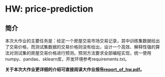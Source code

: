 # HW: price-prediction

## 简介

本次大作业的主要任务是：给定一个房屋交易市场交易记录，其中训练集数据给出了交易价格，而测试集数据的交易价格则没有给出，设计一个高效、解释性强的算法对测试集的房屋交易价格进行预测。预测方法要求全部编程实现，统一使用numpy、pandas、sklearn库，开发环境参考requirements.txt。

**关于本次大作业更详细的介绍可直接阅读大作业报告[report_of_hw.pdf](./report_of_hw.pdf)。**
